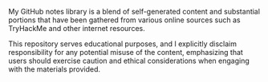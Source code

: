 
My GitHub notes library is a blend of self-generated content and substantial portions that have been gathered from various online sources such as TryHackMe and other internet resources.
  
This repository serves educational purposes, and I explicitly disclaim responsibility for any potential misuse of the content, emphasizing that users should exercise caution and ethical considerations when engaging with the materials provided.

